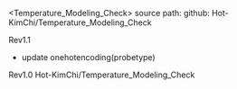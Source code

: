 <Temperature_Modeling_Check>
source path: github: Hot-KimChi/Temperature_Modeling_Check

Rev1.1
- update onehotencoding(probetype)

Rev1.0
Hot-KimChi/Temperature_Modeling_Check

